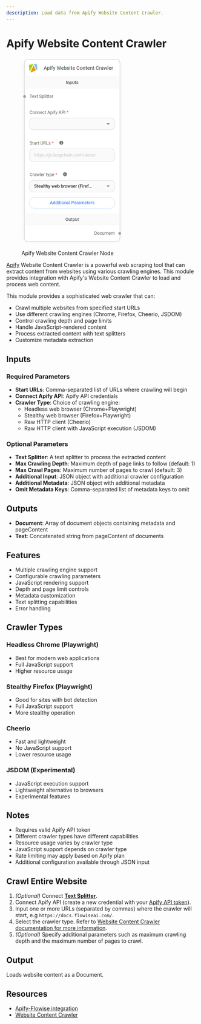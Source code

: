 ```yaml
---
description: Load data from Apify Website Content Crawler.
---
```


# Apify Website Content Crawler

<figure><img src="../../../.gitbook/assets/image (2) (1) (1) (1) (1) (1) (1) (1) (1) (1) (1) (1) (1) (1) (1) (2).png" alt="" width="266"><figcaption><p>Apify Website Content Crawler Node</p></figcaption></figure>

[Apify](https://apify.com/) Website Content Crawler is a powerful web scraping tool that can extract content from websites using various crawling engines. This module provides integration with Apify's Website Content Crawler to load and process web content.

This module provides a sophisticated web crawler that can:

* Crawl multiple websites from specified start URLs
* Use different crawling engines (Chrome, Firefox, Cheerio, JSDOM)
* Control crawling depth and page limits
* Handle JavaScript-rendered content
* Process extracted content with text splitters
* Customize metadata extraction

## Inputs

### Required Parameters

* **Start URLs**: Comma-separated list of URLs where crawling will begin
* **Connect Apify API**: Apify API credentials
* **Crawler Type**: Choice of crawling engine:
  * Headless web browser (Chrome+Playwright)
  * Stealthy web browser (Firefox+Playwright)
  * Raw HTTP client (Cheerio)
  * Raw HTTP client with JavaScript execution (JSDOM)

### Optional Parameters

* **Text Splitter**: A text splitter to process the extracted content
* **Max Crawling Depth**: Maximum depth of page links to follow (default: 1)
* **Max Crawl Pages**: Maximum number of pages to crawl (default: 3)
* **Additional Input**: JSON object with additional crawler configuration
* **Additional Metadata**: JSON object with additional metadata
* **Omit Metadata Keys**: Comma-separated list of metadata keys to omit

## Outputs

* **Document**: Array of document objects containing metadata and pageContent
* **Text**: Concatenated string from pageContent of documents

## Features

* Multiple crawling engine support
* Configurable crawling parameters
* JavaScript rendering support
* Depth and page limit controls
* Metadata customization
* Text splitting capabilities
* Error handling

## Crawler Types

### Headless Chrome (Playwright)

* Best for modern web applications
* Full JavaScript support
* Higher resource usage

### Stealthy Firefox (Playwright)

* Good for sites with bot detection
* Full JavaScript support
* More stealthy operation

### Cheerio

* Fast and lightweight
* No JavaScript support
* Lower resource usage

### JSDOM (Experimental)

* JavaScript execution support
* Lightweight alternative to browsers
* Experimental features

## Notes

* Requires valid Apify API token
* Different crawler types have different capabilities
* Resource usage varies by crawler type
* JavaScript support depends on crawler type
* Rate limiting may apply based on Apify plan
* Additional configuration available through JSON input

## Crawl Entire Website

1. _(Optional)_ Connect [**Text Splitter**](../text-splitters/).
2. Connect Apify API (create a new credential with your [Apify API token](https://my.apify.com/account#/integrations)).
3. Input one or more URLs (separated by commas) where the crawler will start, e.g `https://docs.flowiseai.com/`.
4. Select the crawler type. Refer to [Website Content Crawler documentation for more information](https://apify.com/apify/website-content-crawler/input-schema#crawlerType).
5. _(Optional)_ Specify additional parameters such as maximum crawling depth and the maximum number of pages to crawl.

## Output

Loads website content as a Document.

## Resources

* [Apify-Flowise integration](https://docs.apify.com/platform/integrations/flowise)
* [Website Content Crawler](https://apify.com/apify/website-content-crawler)
